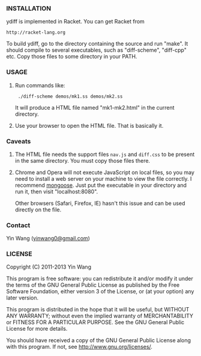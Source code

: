 ### INSTALLATION

ydiff is implemented in Racket. You can get Racket from

    http://racket-lang.org

To build ydiff, go to the directory containing the source and run
"make". It should compile to several executables, such as
"diff-scheme", "diff-cpp" etc. Copy those files to some directory in
your PATH.



### USAGE

1. Run commands like:

        ./diff-scheme demos/mk1.ss demos/mk2.ss

   It will produce a HTML file named "mk1-mk2.html" in the current
   directory.


2. Use your browser to open the HTML file. That is basically it.



### Caveats


1. The HTML file needs the support files `nav.js` and `diff.css` to be
   present in the same directory. You must copy those files there.


2. Chrome and Opera will not execute JavaScript on local files, so you
   may need to install a web server on your machine to view the file
   correctly. I recommend
   [mongoose](http://code.google.com/p/mongoose). Just put the
   executable in your directory and run it, then visit
   "localhost:8080".

   Other browsers (Safari, Firefox, IE) hasn't this issue and can be used
   directly on the file.



### Contact

Yin Wang (yinwang0@gmail.com)



### LICENSE

Copyright (C) 2011-2013 Yin Wang

This program is free software: you can redistribute it and/or modify
it under the terms of the GNU General Public License as published by
the Free Software Foundation, either version 3 of the License, or
(at your option) any later version.

This program is distributed in the hope that it will be useful,
but WITHOUT ANY WARRANTY; without even the implied warranty of
MERCHANTABILITY or FITNESS FOR A PARTICULAR PURPOSE.  See the
GNU General Public License for more details.

You should have received a copy of the GNU General Public License
along with this program.  If not, see <http://www.gnu.org/licenses/>.
